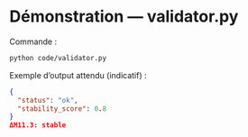 # Démonstration — validator.py

Commande :
```bash
python code/validator.py
```

Exemple d’output attendu (indicatif) :
```json
{
  "status": "ok",
  "stability_score": 0.8
}
ΔM11.3: stable
```
